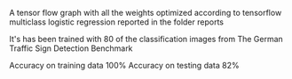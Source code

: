 A tensor flow graph with all the weights optimized according to tensorflow multiclass logistic regression reported in the folder reports

It's has been trained with 80 of the classification images from The German Traffic Sign Detection Benchmark

Accuracy on training data 100%
Accuracy on testing data 82%